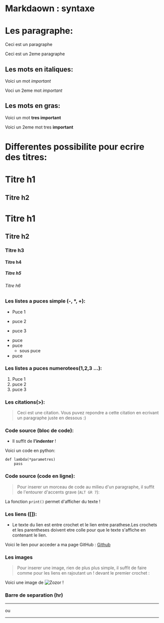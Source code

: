 # Markdaown : syntaxe

Les paragraphe: 
===============

Ceci est un paragraphe

Ceci est un 2eme paragraphe

Les mots en italiques:
----------------------

Voici un mot *important*

Voci un 2eme mot _important_

Les mots en gras:
-----------------

Voici un mot **tres important**

Voici un 2eme mot tres __important__

Differentes possibilite pour ecrire des titres:
===========

Titre h1
========

Titre h2
---------

# Titre h1
## Titre h2
### Titre h3
#### Titre h4
##### Titre h5
###### Titre h6


### Les listes a puces simple (-, *, +):

- Puce 1
* puce 2
+ puce 3

- puce
- puce
    * sous puce
- puce

### Les listes a puces numerotees(1,2,3 ...):

1. Puce 1
2. puce 2
3. puce 3

### Les citations(>):

> Ceci est une citation. Vous
> puvez repondre a cette citation
> en ecrivant un paragraphe juste
> en dessous :)

### Code source (bloc de code):

- Il suffit de **l'indenter** !

Voici un code en python:
    
    def lambda(*parametres)
        pass
        
### Code source (code en ligne):

> Pour inserer un morceau de code
>au milieu d'un paragraphe, il
>suffit de l'entourer d'accents
>grave (`ALT GR 7`):

La fonction `print()` permet d'afficher
du texte !

### Les liens ([]):

- Le texte du lien est entre crochet et le lien entre parathese.Les crochets
 et les parentheses doivent etre colle pour que le texte s'affiche en
  contenant le lien.
  
Voici le lien pour acceder a ma 
page GitHub : [Github](https://github.com/ShadowAwakening)

### Les images

> Pour inserer une image, rien de plus
>plus simple, il suffit de faire 
>comme pour les liens en rajoutant 
>un ! devant le premier crochet :
> ![]() 

Voici une image de ![Zozor !](http://uploads.siteduzero.com/files/420001_421000/420263.png)

### Barre de separation (hr)

-----------------
ou

********************

